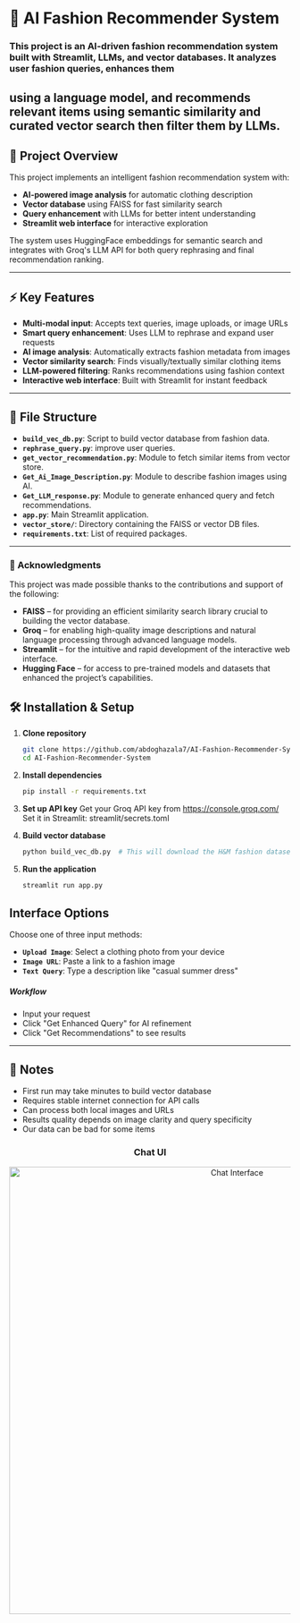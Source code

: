 # 🧥 AI Fashion Recommender System

### This project is an AI-driven fashion recommendation system built with Streamlit, LLMs, and vector databases. It analyzes user fashion queries, enhances them 
 using a language model, and recommends relevant items using semantic similarity and curated vector search then filter them by LLMs.
---

## 📌 Project Overview

This project implements an intelligent fashion recommendation system with:
- **AI-powered image analysis** for automatic clothing description
- **Vector database** using FAISS for fast similarity search
- **Query enhancement** with LLMs for better intent understanding
- **Streamlit web interface** for interactive exploration

The system uses HuggingFace embeddings for semantic search and integrates with Groq's LLM API for both query rephrasing and final recommendation ranking.

---

## ⚡ Key Features

- **Multi-modal input**: Accepts text queries, image uploads, or image URLs
- **Smart query enhancement**: Uses LLM to rephrase and expand user requests
- **AI image analysis**: Automatically extracts fashion metadata from images
- **Vector similarity search**: Finds visually/textually similar clothing items
- **LLM-powered filtering**: Ranks recommendations using fashion context
- **Interactive web interface**: Built with Streamlit for instant feedback

---
## 📁 File Structure 
- **`build_vec_db.py`**: Script to build vector database from fashion data.
- **`rephrase_query.py`**: improve user queries.
- **`get_vector_recommendation.py`**: Module to fetch similar items from vector store.
- **`Get_Ai_Image_Description.py`**: Module to describe fashion images using AI.
- **`Get_LLM_response.py`**: Module to generate enhanced query and fetch recommendations.
- **`app.py`**: Main Streamlit application.
- **`vector_store/`**: Directory containing the FAISS or vector DB files.
- **`requirements.txt`**: List of required packages.

---

### 🙏 Acknowledgments

This project was made possible thanks to the contributions and support of the following:

- **FAISS** – for providing an efficient similarity search library crucial to building the vector database.
- **Groq** – for enabling high-quality image descriptions and natural language processing through advanced language models.
- **Streamlit** – for the intuitive and rapid development of the interactive web interface.
- **Hugging Face** – for access to pre-trained models and datasets that enhanced the project’s capabilities.

## 🛠️ Installation & Setup

1. **Clone repository**
      ```bash
      git clone https://github.com/abdoghazala7/AI-Fashion-Recommender-System.git 
      cd AI-Fashion-Recommender-System
2. **Install dependencies**
   ```bash
   pip install -r requirements.txt
3. **Set up API key**
   Get your Groq API key from https://console.groq.com/
   Set it in Streamlit: streamlit/secrets.toml
   
5. **Build vector database**
   ```bash
   python build_vec_db.py  # This will download the H&M fashion dataset and create FAISS index

6. **Run the application**
   ```bash
   streamlit run app.py  

## Interface Options
Choose one of three input methods:

- **`Upload Image`**: Select a clothing photo from your device
- **`Image URL`**: Paste a link to a fashion image
- **`Text Query`**: Type a description like "casual summer dress"
##### Workflow
- Input your request
- Click "Get Enhanced Query" for AI refinement
- Click "Get Recommendations" to see results
  
---

## 📝 Notes
- First run may take minutes to build vector database
- Requires stable internet connection for API calls
- Can process both local images and URLs
- Results quality depends on image clarity and query specificity
- Our data can be bad for some items

<h3 align="center">Chat UI</h3>

<p align="center">
  <img src="chat-ui.png" alt="Chat Interface" width="800">
</p>
